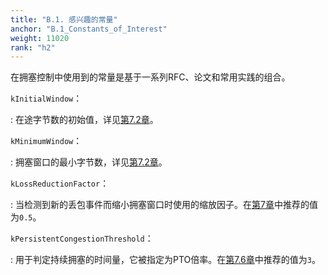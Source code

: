 ```yaml
---
title: "B.1. 感兴趣的常量"
anchor: "B.1_Constants_of_Interest"
weight: 11020
rank: "h2"
---
```


在拥塞控制中使用到的常量是基于一系列RFC、论文和常用实践的组合。

`kInitialWindow`：

:   在途字节数的初始值，详见[第7.2章](#7.2_Initial_and_Minimum_Congestion_Window)。

`kMinimumWindow`：

:   拥塞窗口的最小字节数，详见[第7.2章](#7.2_Initial_and_Minimum_Congestion_Window)。

`kLossReductionFactor`：

:   当检测到新的丢包事件而缩小拥塞窗口时使用的缩放因子。在[第7章](#7_Congestion_Control)中推荐的值为`0.5`。

`kPersistentCongestionThreshold`：

:   用于判定持续拥塞的时间量，它被指定为PTO倍率。在[第7.6章](#7.6_Persistent_Congestion)中推荐的值为`3`。
